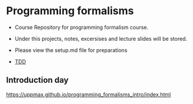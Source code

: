 # Programming formalisms
- Course Repository for programming formalism course.
- Under this projects, notes, excersises and lecture slides will be stored.

- Please view the setup.md file for preparations

 * [TDD](testing-and-tdd/README.md)

## Introduction day
<https://uppmax.github.io/programming_formalisms_intro/index.html>
